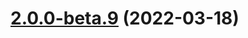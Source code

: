 # [2.0.0-beta.9](https://github.com/WorkPlusFE/js-sdk/compare/v2.0.0-beta.8...v2.0.0-beta.9) (2022-03-18)




